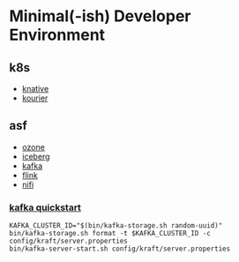 # Minimal(-ish) Developer Environment

## k8s

- [knative](https://knative.dev/docs/install/operator/knative-with-operators/)
- [kourier](https://developers.redhat.com/blog/2020/06/30/kourier-a-lightweight-knative-serving-ingress)

## asf

- [ozone](https://github.com/apache/ozone)
- [iceberg](https://github.com/apache/iceberg)
- [kafka](https://github.com/apache/kafka)
- [flink](https://github.com/apache/flink)
- [nifi](https://github.com/apache/nifi)

### [kafka quickstart](https://kafka.apache.org/quickstart)

```
KAFKA_CLUSTER_ID="$(bin/kafka-storage.sh random-uuid)"
bin/kafka-storage.sh format -t $KAFKA_CLUSTER_ID -c config/kraft/server.properties
bin/kafka-server-start.sh config/kraft/server.properties
```

